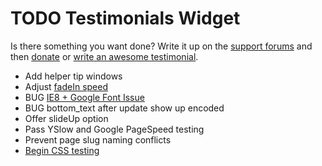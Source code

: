 # TODO Testimonials Widget

Is there something you want done? Write it up on the [support forums](http://wordpress.org/support/plugin/testimonials-widget) and then [donate](http://aihr.us/about-aihrus/donate/) or [write an awesome testimonial](http://aihr.us/about-aihrus/testimonials/add-testimonial/).

* Add helper tip windows
* Adjust [fadeIn speed](http://wordpress.org/support/topic/animation-not-disabling)
* BUG [IE8 + Google Font Issue](http://wordpress.org/support/topic/ie8-google-font-issue)
* BUG bottom_text after update show up encoded
* Offer slideUp option
* Pass YSlow and Google PageSpeed testing
* Prevent page slug naming conflicts
* [Begin CSS testing](http://www.netmagazine.com/tutorials/4-tools-automatic-css-testing)